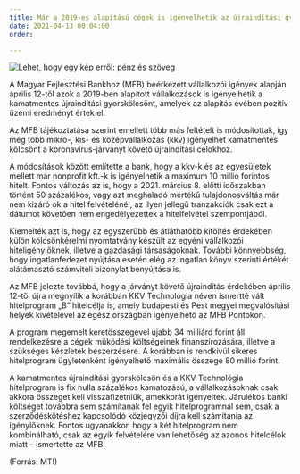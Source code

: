 ```yaml
---
title: Már a 2019-es alapítású cégek is igényelhetik az újraindítási gyorskölcsönt
date: 2021-04-13 00:04:00
order: 

---
```

![Lehet, hogy egy kép erről: pénz és szöveg](https://scontent-vie1-1.xx.fbcdn.net/v/t1.6435-9/176217986_1193085304457639_6191853881947964931_n.png?_nc_cat=110&ccb=1-3&_nc_sid=730e14&_nc_ohc=D8kGGTyIi7kAX_dDeiL&_nc_ht=scontent-vie1-1.xx&oh=84df1b7b3a7302e52bf03e084ec0851d&oe=60D42B0B)

A Magyar Fejlesztési Bankhoz (MFB) beérkezett vállalkozói igények alapján április 12-től azok a 2019-ben alapított vállalkozások is igényelhetik a kamatmentes újraindítási gyorskölcsönt, amelyek az alapítás évében pozitív üzemi eredményt értek el.

Az MFB tájékoztatása szerint emellett több más feltételt is módosítottak, így még több mikro-, kis- és középvállalkozás (kkv) igényelhet kamatmentes kölcsönt a koronavírus-járványt követő újraindítási célokhoz.

A módosítások között említette a bank, hogy a kkv-k és az egyesületek mellett már nonprofit kft.-k is igényelhetik a maximum 10 millió forintos hitelt. Fontos változás az is, hogy a 2021. március 8. előtti időszakban történt 50 százalékos, vagy azt meghaladó mértékű tulajdonosváltás már nem kizáró ok a hitel felvételénél, az ilyen jellegű tranzakciók csak ezt a dátumot követően nem engedélyezettek a hitelfelvétel szempontjából.

Kiemelték azt is, hogy az egyszerűbb és átláthatóbb kitöltés érdekében külön kölcsönkérelmi nyomtatvány készült az egyéni vállalkozói hiteligénylőknek, illetve a gazdasági társaságoknak. További könnyebbség, hogy ingatlanfedezet nyújtása esetén elég az ingatlan könyv szerinti értékét alátámasztó számviteli bizonylat benyújtása is.

Az MFB jelezte továbbá, hogy a járványt követő újraindítás érdekében április 12-től újra megnyílik a korábban KKV Technológia néven ismertté vált hitelprogram „B” hitelcélja is, amely budapesti és Pest megyei megvalósítási helyek kivételével az egész országban igényelhető az MFB Pontokon.

A program megemelt keretösszegével újabb 34 milliárd forint áll rendelkezésre a cégek működési költségeinek finanszírozására, illetve a szükséges készletek beszerzésére. A korábban is rendkívül sikeres hitelprogram ügyletenként igényelhető maximális összege 80 millió forint.

A kamatmentes újraindítási gyorskölcsön és a KKV Technológia hitelprogram is fix nulla százalékos kamatozású, a vállalkozásoknak csak akkora összeget kell visszafizetniük, amekkorát igényeltek. Járulékos banki költséget továbbra sem számítanak fel egyik hitelprogramnál sem, csak a szerződéskötéshez kapcsolódó közjegyzői díjra kell számítania az igénylőknek. Fontos ugyanakkor, hogy a két hitelprogram nem kombinálható, csak az egyik felvételére van lehetőség az azonos hitelcélok miatt – ismertette az MFB.

(Forrás: MTI)
